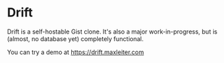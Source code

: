 # Drift

Drift is a self-hostable Gist clone. It's also a major work-in-progress, but is (almost, no database yet) completely functional. 

You can try a demo at https://drift.maxleiter.com
